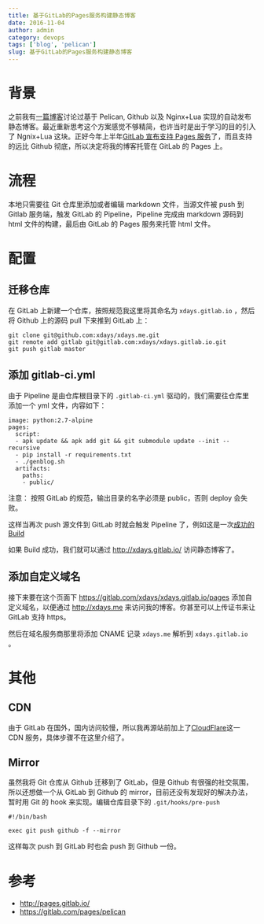 ```yaml
---
title: 基于GitLab的Pages服务构建静态博客
date: 2016-11-04
author: admin
category: devops
tags: ['blog', 'pelican']
slug: 基于GitLab的Pages服务构建静态博客
---
```


# 背景

之前我有[一篇博客](//Pelican和Github构建静态博客/)讨论过基于 Pelican, Github 以及 Nginx+Lua 实现的自动发布静态博客。最近重新思考这个方案感觉不够精简，也许当时是出于学习的目的引入了 Ngnix+Lua 这块。正好今年上半年[GitLab 宣布支持 Pages 服务](https://about.gitlab.com/2016/04/07/gitlab-pages-setup/)了，而且支持的远比 Github 彻底，所以决定将我的博客托管在 GitLab 的 Pages 上。

# 流程

本地只需要往 Git 仓库里添加或者编辑 markdown 文件，当源文件被 push 到 Gitlab 服务端，触发 GitLab 的 Pipeline，Pipeline 完成由 markdown 源码到 html 文件的构建，最后由 GitLab 的 Pages 服务来托管 html 文件。

# 配置

## 迁移仓库

在 GitLab 上新建一个仓库，按照规范我这里将其命名为 `xdays.gitlab.io` ，然后将 Github 上的源码 pull 下来推到 GitLab 上：

```
git clone git@github.com:xdays/xdays.me.git
git remote add gitlab git@gitlab.com:xdays/xdays.gitlab.io.git
git push gitlab master
```

## 添加 gitlab-ci.yml

由于 Pipeline 是由仓库根目录下的 `.gitlab-ci.yml` 驱动的，我们需要往仓库里添加一个 yml 文件，内容如下：

```
image: python:2.7-alpine
pages:
  script:
  - apk update && apk add git && git submodule update --init --recursive
  - pip install -r requirements.txt
  - ./genblog.sh
  artifacts:
    paths:
    - public/
```

注意： 按照 GitLab 的规范，输出目录的名字必须是 public，否则 deploy 会失败。

这样当再次 push 源文件到 GitLab 时就会触发 Pipeline 了，例如这是一次[成功的 Build](https://gitlab.com/xdays/xdays.gitlab.io/pipelines/4867226)

如果 Build 成功，我们就可以通过 http://xdays.gitlab.io/ 访问静态博客了。

## 添加自定义域名

接下来要在这个页面下 https://gitlab.com/xdays/xdays.gitlab.io/pages 添加自定义域名，以便通过 http://xdays.me 来访问我的博客。你甚至可以上传证书来让 GitLab 支持 https。

然后在域名服务商那里将添加 CNAME 记录 `xdays.me` 解析到 `xdays.gitlab.io` 。

# 其他

## CDN

由于 GitLab 在国外，国内访问较慢，所以我再源站前加上了[CloudFlare](https://www.cloudflare.com/)这一 CDN 服务，具体步骤不在这里介绍了。

## Mirror

虽然我将 Git 仓库从 Github 迁移到了 GitLab，但是 Github 有很强的社交氛围，所以还想做一个从 GitLab 到 Github 的 mirror，目前还没有发现好的解决办法，暂时用 Git 的 hook 来实现。编辑仓库目录下的 `.git/hooks/pre-push`

```
#!/bin/bash

exec git push github -f --mirror
```

这样每次 push 到 GitLab 时也会 push 到 Github 一份。

# 参考

- http://pages.gitlab.io/
- https://gitlab.com/pages/pelican
